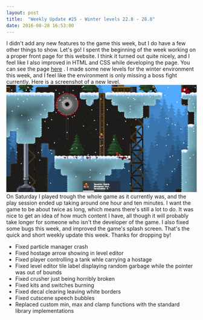 ```yaml
---
layout: post
title:  "Weekly Update #25 - Winter levels 22.8 - 28.8"
date: 2016-08-28 16:53:00
---
```

I didn't add any new features to the game this week, but I do have a few other things to show. Let's go!
I spent the beginning of the week working on a proper front page for this website. I think it turned out quite nicely, and I feel like I also improved in HTML and CSS while developing the page. You can see the page [here](index.html) .
I made some new levels for the winter environment this week, and I feel like the environment is only missing a boss fight currently. Here is a screenshot of a new level.
![Nothing special, just a big blade.](/assets/WeeklyUpdates/25/Hideout.png)
On Saturday I played trough the whole game as it currently was, and the play session ended up taking around one hour and ten minutes. I want the game to be about twice as long, which means there's still a lot to do. It was nice to get an idea of how much content I have, all though it will probably take longer for someone who isn't the developer of the game.
I also fixed some bugs this week, and improved the game's splash screen.
That's the quick and short weekly update this week. Thanks for dropping by!

*   Fixed particle manager crash
*   Fixed hostage arrow showing in level editor
*   Fixed player controlling a tank whle carrying a hostage
*   Fixed level editor tile label displaying random garbage while the pointer was out of bounds
*   Fixed crusher just being horribly broken
*   Fixed kits and switches burning
*   Fixed decal clearing leaving white borders
*   Fixed cutscene speech bubbles
*   Replaced custom min, max and clamp functions with the standard library implementations
